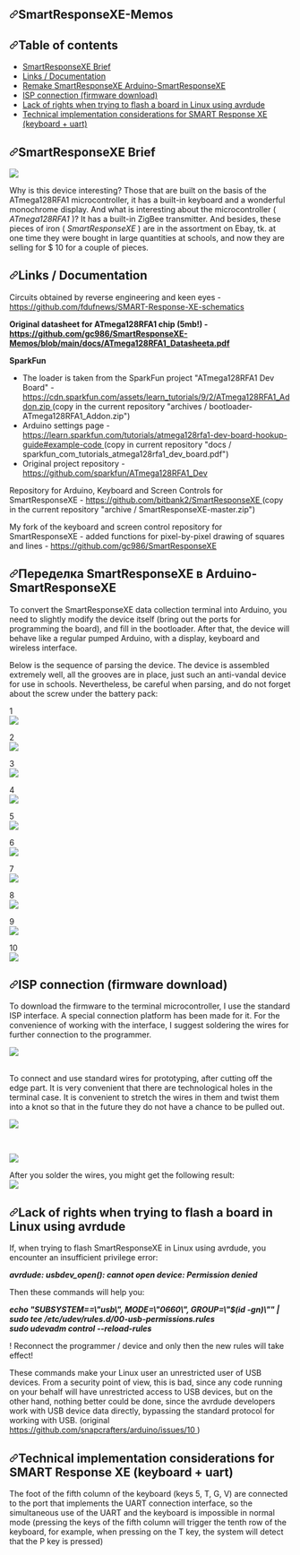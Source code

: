 <article class="markdown-body entry-content container-lg" itemprop="text"><h1><a id="user-content-smartresponsexe-memos" class="anchor" aria-hidden="true" href="#smartresponsexe-memos"><svg class="octicon octicon-link" viewBox="0 0 16 16" version="1.1" width="16" height="16" aria-hidden="true"><path fill-rule="evenodd" d="M7.775 3.275a.75.75 0 001.06 1.06l1.25-1.25a2 2 0 112.83 2.83l-2.5 2.5a2 2 0 01-2.83 0 .75.75 0 00-1.06 1.06 3.5 3.5 0 004.95 0l2.5-2.5a3.5 3.5 0 00-4.95-4.95l-1.25 1.25zm-4.69 9.64a2 2 0 010-2.83l2.5-2.5a2 2 0 012.83 0 .75.75 0 001.06-1.06 3.5 3.5 0 00-4.95 0l-2.5 2.5a3.5 3.5 0 004.95 4.95l1.25-1.25a.75.75 0 00-1.06-1.06l-1.25 1.25a2 2 0 01-2.83 0z"></path></svg></a>SmartResponseXE-Memos </h1>
<h1><a id="user-content-оглавление" class="anchor" aria-hidden="true" href="#оглавление"><svg class="octicon octicon-link" viewBox="0 0 16 16" version="1.1" width="16" height="16" aria-hidden="true"><path fill-rule="evenodd" d="M7.775 3.275a.75.75 0 001.06 1.06l1.25-1.25a2 2 0 112.83 2.83l-2.5 2.5a2 2 0 01-2.83 0 .75.75 0 00-1.06 1.06 3.5 3.5 0 004.95 0l2.5-2.5a3.5 3.5 0 00-4.95-4.95l-1.25 1.25zm-4.69 9.64a2 2 0 010-2.83l2.5-2.5a2 2 0 012.83 0 .75.75 0 001.06-1.06 3.5 3.5 0 00-4.95 0l-2.5 2.5a3.5 3.5 0 004.95 4.95l1.25-1.25a.75.75 0 00-1.06-1.06l-1.25 1.25a2 2 0 01-2.83 0z"></path></svg></a>Table of contents </h1>
<ul>
  <li><a href="#about">SmartResponseXE Brief </a>
  </li><li><a href="#links">Links / Documentation </a>
  </li><li><a href="#remake-terminal">Remake SmartResponseXE Arduino-SmartResponseXE </a>
  </li><li><a href="#connecting-spi">ISP connection (firmware download) </a>
  </li><li><a href="#no-access-linux-avr-dude">Lack of rights when trying to flash a board in Linux using avrdude </a>
  </li><li><a href="#features-terminal-smart-response-xe">Technical implementation considerations for SMART Response XE (keyboard + uart) </a>
</li></ul>
<h2><a id="user-content-краткое-описание-smartresponsexe" class="anchor" aria-hidden="true" href="#краткое-описание-smartresponsexe"><svg class="octicon octicon-link" viewBox="0 0 16 16" version="1.1" width="16" height="16" aria-hidden="true"><path fill-rule="evenodd" d="M7.775 3.275a.75.75 0 001.06 1.06l1.25-1.25a2 2 0 112.83 2.83l-2.5 2.5a2 2 0 01-2.83 0 .75.75 0 00-1.06 1.06 3.5 3.5 0 004.95 0l2.5-2.5a3.5 3.5 0 00-4.95-4.95l-1.25 1.25zm-4.69 9.64a2 2 0 010-2.83l2.5-2.5a2 2 0 012.83 0 .75.75 0 001.06-1.06 3.5 3.5 0 00-4.95 0l-2.5 2.5a3.5 3.5 0 004.95 4.95l1.25-1.25a.75.75 0 00-1.06-1.06l-1.25 1.25a2 2 0 01-2.83 0z"></path></svg></a><a name="user-content-about">SmartResponseXE Brief </a></h2>
<p><a target="_blank" rel="noopener noreferrer" href="https://github.com/gc986/SmartResponseXE-Memos/blob/main/images/SResponse.png"><img src="https://github.com/gc986/SmartResponseXE-Memos/raw/main/images/SResponse.png" style="max-width:100%;"></a></p>
<p>Why is this device interesting? Those that are built on the basis of the ATmega128RFA1 microcontroller, it has a built-in keyboard and a wonderful monochrome display. And what is interesting about the microcontroller ( <i>ATmega128RFA1 </i>)? It has a built-in ZigBee transmitter. And besides, these pieces of iron ( <i>SmartResponseXE </i>) are in the assortment on Ebay, tk. at one time they were bought in large quantities at schools, and now they are selling for $ 10 for a couple of pieces. </p>
<p><a name="user-content-links"></a></p><h2><a id="user-content-ссылкидокументация" class="anchor" aria-hidden="true" href="#ссылкидокументация"><svg class="octicon octicon-link" viewBox="0 0 16 16" version="1.1" width="16" height="16" aria-hidden="true"><path fill-rule="evenodd" d="M7.775 3.275a.75.75 0 001.06 1.06l1.25-1.25a2 2 0 112.83 2.83l-2.5 2.5a2 2 0 01-2.83 0 .75.75 0 00-1.06 1.06 3.5 3.5 0 004.95 0l2.5-2.5a3.5 3.5 0 00-4.95-4.95l-1.25 1.25zm-4.69 9.64a2 2 0 010-2.83l2.5-2.5a2 2 0 012.83 0 .75.75 0 001.06-1.06 3.5 3.5 0 00-4.95 0l-2.5 2.5a3.5 3.5 0 004.95 4.95l1.25-1.25a.75.75 0 00-1.06-1.06l-1.25 1.25a2 2 0 01-2.83 0z"></path></svg></a><a name="user-content-links">Links / Documentation </a></h2>
Circuits obtained by reverse engineering and keen eyes - <a href="https://github.com/fdufnews/SMART-Response-XE-schematics">https://github.com/fdufnews/SMART-Response-XE-schematics </a><p></p>
<p><b>Original datasheet for ATmega128RFA1 chip (5mb!) - <a href="https://github.com/gc986/SmartResponseXE-Memos/blob/main/docs/ATmega128RFA1_Datasheeta.pdf">https://github.com/gc986/SmartResponseXE-Memos/blob/main/docs/ATmega128RFA1_Datasheeta.pdf </a></b></p>
<p><b>SparkFun </b></p>
<ul>
  <li>The loader is taken from the SparkFun project "ATmega128RFA1 Dev Board" - <a href="https://cdn.sparkfun.com/assets/learn_tutorials/9/2/ATmega128RFA1_Addon.zip" rel="nofollow">https://cdn.sparkfun.com/assets/learn_tutorials/9/2/ATmega128RFA1_Addon.zip </a>
   (copy in the current repository "archives / bootloader-ATmega128RFA1_Addon.zip") </li>
  <li>Arduino settings page - <a href="https://learn.sparkfun.com/tutorials/atmega128rfa1-dev-board-hookup-guide#example-code" rel="nofollow">https://learn.sparkfun.com/tutorials/atmega128rfa1-dev-board-hookup-guide#example-code </a>
   (copy in current repository "docs / sparkfun_com_tutorials_atmega128rfa1_dev_board.pdf") </li>
  <li>Original project repository - <a href="https://github.com/sparkfun/ATmega128RFA1_Dev">https://github.com/sparkfun/ATmega128RFA1_Dev </a></li>
</ul>
<p>Repository for Arduino, Keyboard and Screen Controls for SmartResponseXE - <a href="https://github.com/bitbank2/SmartResponseXE">https://github.com/bitbank2/SmartResponseXE </a>
 (copy in the current repository "archive / SmartResponseXE-master.zip") </p>
<p>My fork of the keyboard and screen control repository for SmartResponseXE - added functions for pixel-by-pixel drawing of squares and lines - <a href="https://github.com/gc986/SmartResponseXE">https://github.com/gc986/SmartResponseXE </a></p>
<p><a name="user-content-remake-terminal"></a></p><h2><a id="user-content-переделка-smartresponsexe-в-arduino-smartresponsexe" class="anchor" aria-hidden="true" href="#переделка-smartresponsexe-в-arduino-smartresponsexe"><svg class="octicon octicon-link" viewBox="0 0 16 16" version="1.1" width="16" height="16" aria-hidden="true"><path fill-rule="evenodd" d="M7.775 3.275a.75.75 0 001.06 1.06l1.25-1.25a2 2 0 112.83 2.83l-2.5 2.5a2 2 0 01-2.83 0 .75.75 0 00-1.06 1.06 3.5 3.5 0 004.95 0l2.5-2.5a3.5 3.5 0 00-4.95-4.95l-1.25 1.25zm-4.69 9.64a2 2 0 010-2.83l2.5-2.5a2 2 0 012.83 0 .75.75 0 001.06-1.06 3.5 3.5 0 00-4.95 0l-2.5 2.5a3.5 3.5 0 004.95 4.95l1.25-1.25a.75.75 0 00-1.06-1.06l-1.25 1.25a2 2 0 01-2.83 0z"></path></svg></a><a name="user-content-remake-terminal">Переделка SmartResponseXE в Arduino-SmartResponseXE </a></h2>To convert the SmartResponseXE data collection terminal into Arduino, you need to slightly modify the device itself (bring out the ports for programming the board), and fill in the bootloader.  After that, the device will behave like a regular pumped Arduino, with a display, keyboard and wireless interface. <p></p>
<p>Below is the sequence of parsing the device.  The device is assembled extremely well, all the grooves are in place, just such an anti-vandal device for use in schools.  Nevertheless, be careful when parsing, and do not forget about the screw under the battery pack: </p>
<p>1 <br>
<a target="_blank" rel="noopener noreferrer" href="https://github.com/gc986/SmartResponseXE-Memos/blob/main/images/disassembling-1.jpg"><img src="https://github.com/gc986/SmartResponseXE-Memos/raw/main/images/disassembling-1.jpg" style="max-width:100%;"></a></p>
<p>2 <br>
<a target="_blank" rel="noopener noreferrer" href="https://github.com/gc986/SmartResponseXE-Memos/blob/main/images/disassembling-2.jpg"><img src="https://github.com/gc986/SmartResponseXE-Memos/raw/main/images/disassembling-2.jpg" style="max-width:100%;"></a></p>
<p>3 <br>
<a target="_blank" rel="noopener noreferrer" href="https://github.com/gc986/SmartResponseXE-Memos/blob/main/images/disassembling-3.jpg"><img src="https://github.com/gc986/SmartResponseXE-Memos/raw/main/images/disassembling-3.jpg" style="max-width:100%;"></a></p>
<p>4 <br>
<a target="_blank" rel="noopener noreferrer" href="https://github.com/gc986/SmartResponseXE-Memos/blob/main/images/disassembling-4.jpg"><img src="https://github.com/gc986/SmartResponseXE-Memos/raw/main/images/disassembling-4.jpg" style="max-width:100%;"></a></p>
<p>5 <br>
<a target="_blank" rel="noopener noreferrer" href="https://github.com/gc986/SmartResponseXE-Memos/blob/main/images/disassembling-5.jpg"><img src="https://github.com/gc986/SmartResponseXE-Memos/raw/main/images/disassembling-5.jpg" style="max-width:100%;"></a></p>
<p>6 <br>
<a target="_blank" rel="noopener noreferrer" href="https://github.com/gc986/SmartResponseXE-Memos/blob/main/images/disassembling-6.jpg"><img src="https://github.com/gc986/SmartResponseXE-Memos/raw/main/images/disassembling-6.jpg" style="max-width:100%;"></a></p>
<p>7 <br>
<a target="_blank" rel="noopener noreferrer" href="https://github.com/gc986/SmartResponseXE-Memos/blob/main/images/disassembling-7.jpg"><img src="https://github.com/gc986/SmartResponseXE-Memos/raw/main/images/disassembling-7.jpg" style="max-width:100%;"></a></p>
<p>8 <br>
<a target="_blank" rel="noopener noreferrer" href="https://github.com/gc986/SmartResponseXE-Memos/blob/main/images/disassembling-8.jpg"><img src="https://github.com/gc986/SmartResponseXE-Memos/raw/main/images/disassembling-8.jpg" style="max-width:100%;"></a></p>
<p>9 <br>
<a target="_blank" rel="noopener noreferrer" href="https://github.com/gc986/SmartResponseXE-Memos/blob/main/images/disassembling-9.jpg"><img src="https://github.com/gc986/SmartResponseXE-Memos/raw/main/images/disassembling-9.jpg" style="max-width:100%;"></a></p>
<p>10 <br>
<a target="_blank" rel="noopener noreferrer" href="https://github.com/gc986/SmartResponseXE-Memos/blob/main/images/disassembling-10.jpg"><img src="https://github.com/gc986/SmartResponseXE-Memos/raw/main/images/disassembling-10.jpg" style="max-width:100%;"></a></p>
<p><a name="user-content-connecting-spi"></a></p><h2><a id="user-content-подключение-к-isp-загрузка-прошивки" class="anchor" aria-hidden="true" href="#подключение-к-isp-загрузка-прошивки"><svg class="octicon octicon-link" viewBox="0 0 16 16" version="1.1" width="16" height="16" aria-hidden="true"><path fill-rule="evenodd" d="M7.775 3.275a.75.75 0 001.06 1.06l1.25-1.25a2 2 0 112.83 2.83l-2.5 2.5a2 2 0 01-2.83 0 .75.75 0 00-1.06 1.06 3.5 3.5 0 004.95 0l2.5-2.5a3.5 3.5 0 00-4.95-4.95l-1.25 1.25zm-4.69 9.64a2 2 0 010-2.83l2.5-2.5a2 2 0 012.83 0 .75.75 0 001.06-1.06 3.5 3.5 0 00-4.95 0l-2.5 2.5a3.5 3.5 0 004.95 4.95l1.25-1.25a.75.75 0 00-1.06-1.06l-1.25 1.25a2 2 0 01-2.83 0z"></path></svg></a><a name="user-content-connecting-spi">ISP connection (firmware download) </a></h2>To download the firmware to the terminal microcontroller, I use the standard ISP interface.  A special connection platform has been made for it.  For the convenience of working with the interface, I suggest soldering the wires for further connection to the programmer.
 <br>
<p><a target="_blank" rel="noopener noreferrer" href="https://github.com/gc986/SmartResponseXE-Memos/blob/main/images/ISP-0.jpg"><img src="https://github.com/gc986/SmartResponseXE-Memos/raw/main/images/ISP-0.jpg" style="max-width:100%;"></a></p><p></p>
<br>To connect and use standard wires for prototyping, after cutting off the edge part.  It is very convenient that there are technological holes in the terminal case.  It is convenient to stretch the wires in them and twist them into a knot so that in the future they do not have a chance to be pulled out.
 <br>
<p><a target="_blank" rel="noopener noreferrer" href="https://github.com/gc986/SmartResponseXE-Memos/blob/main/images/ISP-1.jpg"><img src="https://github.com/gc986/SmartResponseXE-Memos/raw/main/images/ISP-1.jpg" style="max-width:100%;"></a></p>
<br>
<p><a target="_blank" rel="noopener noreferrer" href="https://github.com/gc986/SmartResponseXE-Memos/blob/main/images/ISP-2.jpg"><img src="https://github.com/gc986/SmartResponseXE-Memos/raw/main/images/ISP-2.jpg" style="max-width:100%;"></a></p>
<p>After you solder the wires, you might get the following result:
 <br>
<a target="_blank" rel="noopener noreferrer" href="https://github.com/gc986/SmartResponseXE-Memos/blob/main/images/ISP-3.jpg"><img src="https://github.com/gc986/SmartResponseXE-Memos/raw/main/images/ISP-3.jpg" style="max-width:100%;"></a></p>
<p><a name="user-content-no-access-linux-avr-dude"></a></p><h2><a id="user-content-нехватка-прав-при-попытке-прошить-плату-в-linux-с-помощью-avrdude" class="anchor" aria-hidden="true" href="#нехватка-прав-при-попытке-прошить-плату-в-linux-с-помощью-avrdude"><svg class="octicon octicon-link" viewBox="0 0 16 16" version="1.1" width="16" height="16" aria-hidden="true"><path fill-rule="evenodd" d="M7.775 3.275a.75.75 0 001.06 1.06l1.25-1.25a2 2 0 112.83 2.83l-2.5 2.5a2 2 0 01-2.83 0 .75.75 0 00-1.06 1.06 3.5 3.5 0 004.95 0l2.5-2.5a3.5 3.5 0 00-4.95-4.95l-1.25 1.25zm-4.69 9.64a2 2 0 010-2.83l2.5-2.5a2 2 0 012.83 0 .75.75 0 001.06-1.06 3.5 3.5 0 00-4.95 0l-2.5 2.5a3.5 3.5 0 004.95 4.95l1.25-1.25a.75.75 0 00-1.06-1.06l-1.25 1.25a2 2 0 01-2.83 0z"></path></svg></a><a name="user-content-no-access-linux-avr-dude">Lack of rights when trying to flash a board in Linux using avrdude </a></h2><p></p>
<p>If, when trying to flash SmartResponseXE in Linux using avrdude, you encounter an insufficient privilege error: </p>
<p><i><b>avrdude: usbdev_open(): cannot open device: Permission denied </b></i></p>
<p>Then these commands will help you: </p>
<p><i><b>echo "SUBSYSTEM==\"usb\", MODE=\"0660\", GROUP=\"$(id -gn)\"" | sudo tee /etc/udev/rules.d/00-usb-permissions.rules
 <br>
sudo udevadm control --reload-rules </b></i></p>
<p>!  Reconnect the programmer / device and only then the new rules will take effect! </p>
<p>These commands make your Linux user an unrestricted user of USB devices. From a security point of view, this is bad, since any code running on your behalf will have unrestricted access to USB devices, but on the other hand, nothing better could be done, since the avrdude developers work with USB device data directly, bypassing the standard protocol for working with USB. (original <a href="https://github.com/snapcrafters/arduino/issues/10">https://github.com/snapcrafters/arduino/issues/10 </a>) </p>
<p><a name="user-content-features-terminal-smart-response-xe"></a></p><h2><a id="user-content-особенности-технической-реализации-smart-response-xe-клавиатураuart" class="anchor" aria-hidden="true" href="#особенности-технической-реализации-smart-response-xe-клавиатураuart"><svg class="octicon octicon-link" viewBox="0 0 16 16" version="1.1" width="16" height="16" aria-hidden="true"><path fill-rule="evenodd" d="M7.775 3.275a.75.75 0 001.06 1.06l1.25-1.25a2 2 0 112.83 2.83l-2.5 2.5a2 2 0 01-2.83 0 .75.75 0 00-1.06 1.06 3.5 3.5 0 004.95 0l2.5-2.5a3.5 3.5 0 00-4.95-4.95l-1.25 1.25zm-4.69 9.64a2 2 0 010-2.83l2.5-2.5a2 2 0 012.83 0 .75.75 0 001.06-1.06 3.5 3.5 0 00-4.95 0l-2.5 2.5a3.5 3.5 0 004.95 4.95l1.25-1.25a.75.75 0 00-1.06-1.06l-1.25 1.25a2 2 0 01-2.83 0z"></path></svg></a><a name="user-content-features-terminal-smart-response-xe">Technical implementation considerations for SMART Response XE (keyboard + uart) </a></h2>
The foot of the fifth column of the keyboard (keys 5, T, G, V) are connected to the port that implements the UART connection interface, so the simultaneous use of the UART and the keyboard is impossible in normal mode (pressing the keys of the fifth column will trigger the tenth row of the keyboard, for example, when pressing on the T key, the system will detect that the P key is pressed) <p></p>
</article>
